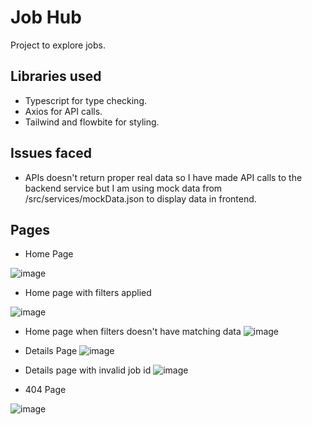 # Job Hub
Project to explore jobs.

## Libraries used
- Typescript for type checking.
- Axios for API calls.
- Tailwind and flowbite for styling.

## Issues faced
- APIs doesn't return proper real data so I have made API calls to the backend service but I am using mock data from /src/services/mockData.json to display data in frontend.

## Pages

- Home Page

 ![image](https://github.com/pranayusg/job-hub/assets/66126225/9fff28ce-438c-401e-bf47-5f7b4d724325)

- Home page with filters applied

![image](https://github.com/pranayusg/job-hub/assets/66126225/c4d8d44c-cecc-4879-8944-69818602545b)

- Home page when filters doesn't have matching data
![image](https://github.com/pranayusg/job-hub/assets/66126225/477e3903-93b7-475f-ad89-f2f8e669a9d7)

- Details Page
![image](https://github.com/pranayusg/job-hub/assets/66126225/9492aabb-0e0c-47e1-afe6-8b2d510e52cb)

- Details page with invalid job id 
![image](https://github.com/pranayusg/job-hub/assets/66126225/65b8907b-272d-4927-abf6-c26f8e375496)

- 404 Page

![image](https://github.com/pranayusg/job-hub/assets/66126225/60adb599-ffb6-4e06-b10d-cee7f0b0bd58)

